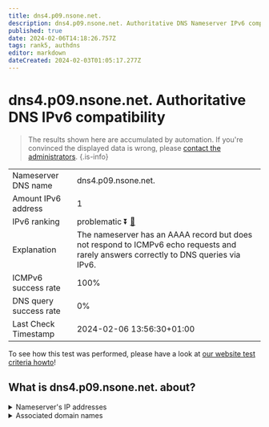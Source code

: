 ```yaml
---
title: dns4.p09.nsone.net.
description: dns4.p09.nsone.net. Authoritative DNS Nameserver IPv6 compatibility
published: true
date: 2024-02-06T14:18:26.757Z
tags: rank5, authdns
editor: markdown
dateCreated: 2024-02-03T01:05:17.277Z
---
```


# dns4.p09.nsone.net. Authoritative DNS IPv6 compatibility

> The results shown here are accumulated by automation. If you're convinced the displayed data is wrong, please [contact the administrators](/howto/chat). 
{.is-info}




|   |   |
| - | - |
| Nameserver DNS name | dns4.p09.nsone.net.
| Amount IPv6 address | 1
| IPv6 ranking | problematic :arrow_double_down: [🔗](/howto/ranking) |
| Explanation | The nameserver has an AAAA record but does not respond to ICMPv6 echo requests and rarely answers correctly to DNS queries via IPv6. |
| ICMPv6 success rate | 100%|
| DNS query success rate | 0% |
| Last Check Timestamp | 2024-02-06 13:56:30+01:00 |

To see how this test was performed, please have a look at [our website test criteria howto](/howto/testcriteria/authdns)!


## What is dns4.p09.nsone.net. about?




<details>
<summary>Nameserver's IP addresses</summary>

2a00:edc0:6259:7:9::4

</details>



<details>
<summary>Associated domain names</summary>

www.disneyplus.com

www.fiat.com

www.linkedin.com

</details>
